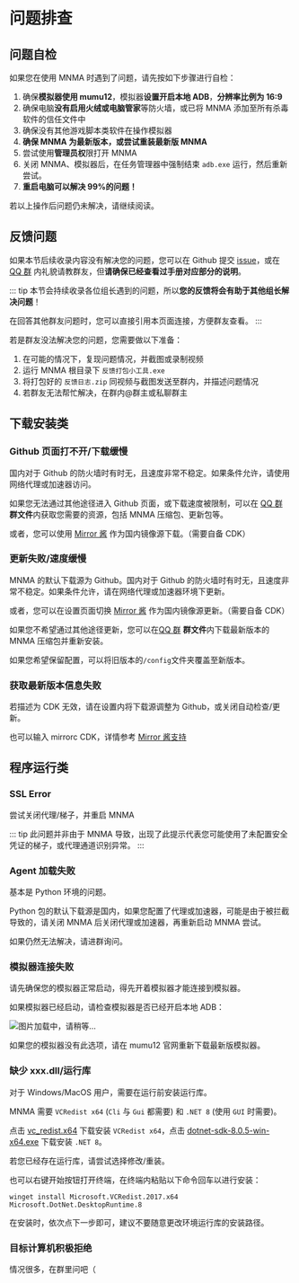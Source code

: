 # 问题排查

## 问题自检

如果您在使用 MNMA 时遇到了问题，请先按如下步骤进行自检：

1. 确保**模拟器使用 mumu12**，模拟器**设置开启本地 ADB**，**分辨率比例为 16:9**
2. 确保电脑**没有启用火绒或电脑管家**等防火墙，或已将 MNMA 添加至所有杀毒软件的信任文件中
3. 确保没有其他游戏脚本类软件在操作模拟器
4. **确保 MNMA 为最新版本，或尝试重装最新版 MNMA**
5. 尝试使用**管理员权**限打开 MNMA
6. 关闭 MNMA、模拟器后，在任务管理器中强制结束 `adb.exe` 运行，然后重新尝试。
7. **重启电脑可以解决 99%的问题！**

若以上操作后问题仍未解决，请继续阅读。

## 反馈问题

如果本节后续收录内容没有解决您的问题，您可以在 Github 提交 [issue](https://github.com/kqcoxn/MaaNewMoonAccompanying/issues?q=is%3Aissue)，或在 [QQ 群](http://qm.qq.com/cgi-bin/qm/qr?_wv=1027&k=VMC132QhbMDLi5U62MlDRvtCMj9WOXRr&authKey=yJNKO4sQ%2BBFHpBCLSSEvVOAyz%2FPjknNSl70W3ugg2%2BpELnKmEiHamj1emJMWcLwQ&noverify=0&group_code=993245868) 内礼貌请教群友，但**请确保已经查看过手册对应部分的说明**。

::: tip
本节会持续收录各位组长遇到的问题，所以**您的反馈将会有助于其他组长解决问题**！

在回答其他群友问题时，您可以直接引用本页面连接，方便群友查看。
:::

若是群友没法解决您的问题，您需要做以下准备：

1. 在可能的情况下，复现问题情况，并截图或录制视频
2. 运行 MNMA 根目录下 `反馈打包小工具.exe`
3. 将打包好的 `反馈日志.zip` 同视频与截图发送至群内，并描述问题情况
4. 若群友无法帮忙解决，在群内@群主或私聊群主

## 下载安装类

### Github 页面打不开/下载缓慢

国内对于 Github 的防火墙时有时无，且速度非常不稳定。如果条件允许，请使用网络代理或加速器访问。

如果您无法通过其他途径进入 Github 页面，或下载速度被限制，可以在 [QQ 群](http://qm.qq.com/cgi-bin/qm/qr?_wv=1027&k=VMC132QhbMDLi5U62MlDRvtCMj9WOXRr&authKey=yJNKO4sQ%2BBFHpBCLSSEvVOAyz%2FPjknNSl70W3ugg2%2BpELnKmEiHamj1emJMWcLwQ&noverify=0&group_code=993245868) **群文件**内获取您需要的资源，包括 MNMA 压缩包、更新包等。

或者，您可以使用 [Mirror 酱](../users/install.md#mirror-酱支持) 作为国内镜像源下载。（需要自备 CDK）

### 更新失败/速度缓慢

MNMA 的默认下载源为 Github。国内对于 Github 的防火墙时有时无，且速度非常不稳定。如果条件允许，请在网络代理或加速器环境下更新。

或者，您可以在设置页面切换 [Mirror 酱](../users/install.md#mirror-酱支持) 作为国内镜像源更新。（需要自备 CDK）

如果您不希望通过其他途径更新，您可以在[QQ 群](http://qm.qq.com/cgi-bin/qm/qr?_wv=1027&k=VMC132QhbMDLi5U62MlDRvtCMj9WOXRr&authKey=yJNKO4sQ%2BBFHpBCLSSEvVOAyz%2FPjknNSl70W3ugg2%2BpELnKmEiHamj1emJMWcLwQ&noverify=0&group_code=993245868) **群文件**内下载最新版本的 MNMA 压缩包并重新安装。

如果您希望保留配置，可以将旧版本的`/config`文件夹覆盖至新版本。

### 获取最新版本信息失败

若描述为 CDK 无效，请在设置内将下载源调整为 Github，或关闭自动检查/更新。

也可以输入 mirrorc CDK，详情参考 [Mirror 酱支持](./install.md#mirror-酱支持)

## 程序运行类

### SSL Error

尝试关闭代理/梯子，并重启 MNMA

::: tip
此问题并非由于 MNMA 导致，出现了此提示代表您可能使用了未配置安全凭证的梯子，或代理通道识别异常。
:::

### Agent 加载失败

基本是 Python 环境的问题。

Python 包的默认下载源是国内，如果您配置了代理或加速器，可能是由于被拦截导致的，请关闭 MNMA 后关闭代理或加速器，再重新启动 MNMA 尝试。

如果仍然无法解决，请进群询问。

### 模拟器连接失败

请先确保您的模拟器正常启动，得先开着模拟器才能连接到模拟器。

如果模拟器已经启动，请检查模拟器是否已经开启本地 ADB：

![图片加载中，请稍等...](/users/adb.png)

如果您的模拟器没有此选项，请在 mumu12 官网重新下载最新版模拟器。

### 缺少 xxx.dll/运行库

对于 Windows/MacOS 用户，需要在运行前安装运行库。

MNMA 需要 `VCRedist x64` (`Cli` 与 `Gui` 都需要) 和 `.NET 8` (使用 `GUI` 时需要)。

点击 [vc_redist.x64](https://download.visualstudio.microsoft.com/download/pr/285b28c7-3cf9-47fb-9be8-01cf5323a8df/8F9FB1B3CFE6E5092CF1225ECD6659DAB7CE50B8BF935CB79BFEDE1F3C895240/VC_redist.x64.exe) 下载安装 `VCRedist x64`，点击 [dotnet-sdk-8.0.5-win-x64.exe](https://download.visualstudio.microsoft.com/download/pr/ba3a1364-27d8-472e-a33b-5ce0937728aa/6f9495e5a587406c85af6f93b1c89295/dotnet-sdk-8.0.404-win-x64.exe) 下载安装 `.NET 8`。

若您已经存在运行库，请尝试选择修改/重装。

也可以右键开始按钮打开终端，在终端内粘贴以下命令回车以进行安装：

```shell
winget install Microsoft.VCRedist.2017.x64 Microsoft.DotNet.DesktopRuntime.8
```

在安装时，依次点下一步即可，建议不要随意更改环境运行库的安装路径。

### 目标计算机积极拒绝

情况很多，在群里问吧（
